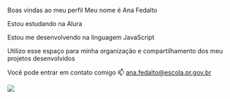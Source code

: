 Boas vindas ao meu perfil 
Meu nome é Ana Fedalto

Estou estudando na Alura

Estou me desenvolvendo na linguagem JavaScript

Utilizo esse espaço para minha organização e compartilhamento dos meu projetos desenvolvidos


Você pode entrar em contato comigo 📫
ana.fedalto@escola.pr.gov.br

![](https://media0.giphy.com/media/v1.Y2lkPTc5MGI3NjExMjA4azBhd2szNjkyaG4yNWVyNDE4N2FzNWF5MjIwdmczdWFlYm03NSZlcD12MV9pbnRlcm5hbF9naWZfYnlfaWQmY3Q9Zw/hxERQNWQudqSF1iDnr/giphy.webp)
